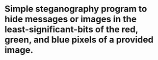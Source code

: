 # Simple steganography program to hide messages or images in the least-significant-bits of the red, green, and blue pixels of a provided image.